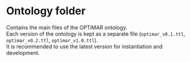 # Ontology folder

Contains the main files of the OPTiMAR ontology.  
Each version of the ontology is kept as a separate file (`optimar_v0.1.ttl`, `optimar_v0.2.ttl`, `optimar_v1.0.ttl`).  
It is recommended to use the latest version for instantiation and development.